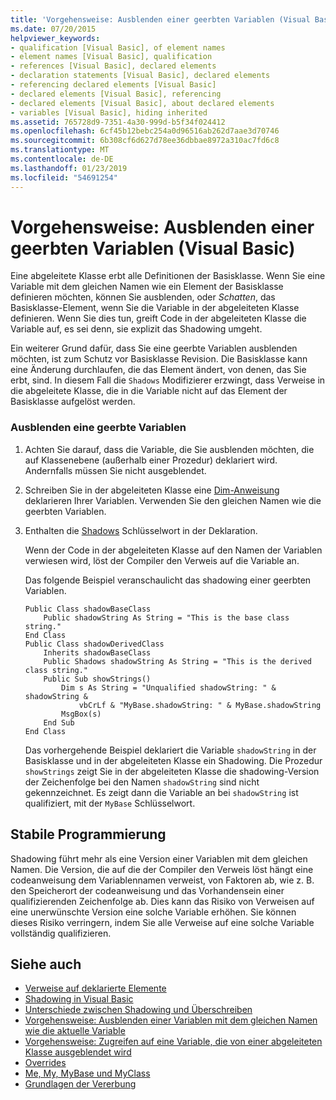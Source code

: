 ```yaml
---
title: 'Vorgehensweise: Ausblenden einer geerbten Variablen (Visual Basic)'
ms.date: 07/20/2015
helpviewer_keywords:
- qualification [Visual Basic], of element names
- element names [Visual Basic], qualification
- references [Visual Basic], declared elements
- declaration statements [Visual Basic], declared elements
- referencing declared elements [Visual Basic]
- declared elements [Visual Basic], referencing
- declared elements [Visual Basic], about declared elements
- variables [Visual Basic], hiding inherited
ms.assetid: 765728d9-7351-4a30-999d-b5f34f024412
ms.openlocfilehash: 6cf45b12bebc254a0d96516ab262d7aae3d70746
ms.sourcegitcommit: 6b308cf6d627d78ee36dbbae8972a310ac7fd6c8
ms.translationtype: MT
ms.contentlocale: de-DE
ms.lasthandoff: 01/23/2019
ms.locfileid: "54691254"
---
```

# <a name="how-to-hide-an-inherited-variable-visual-basic"></a>Vorgehensweise: Ausblenden einer geerbten Variablen (Visual Basic)
Eine abgeleitete Klasse erbt alle Definitionen der Basisklasse. Wenn Sie eine Variable mit dem gleichen Namen wie ein Element der Basisklasse definieren möchten, können Sie ausblenden, oder *Schatten*, das Basisklasse-Element, wenn Sie die Variable in der abgeleiteten Klasse definieren. Wenn Sie dies tun, greift Code in der abgeleiteten Klasse die Variable auf, es sei denn, sie explizit das Shadowing umgeht.  
  
 Ein weiterer Grund dafür, dass Sie eine geerbte Variablen ausblenden möchten, ist zum Schutz vor Basisklasse Revision. Die Basisklasse kann eine Änderung durchlaufen, die das Element ändert, von denen, das Sie erbt, sind. In diesem Fall die `Shadows` Modifizierer erzwingt, dass Verweise in die abgeleitete Klasse, die in die Variable nicht auf das Element der Basisklasse aufgelöst werden.  
  
### <a name="to-hide-an-inherited-variable"></a>Ausblenden eine geerbte Variablen  
  
1.  Achten Sie darauf, dass die Variable, die Sie ausblenden möchten, die auf Klassenebene (außerhalb einer Prozedur) deklariert wird. Andernfalls müssen Sie nicht ausgeblendet.  
  
2.  Schreiben Sie in der abgeleiteten Klasse eine [Dim-Anweisung](../../../../visual-basic/language-reference/statements/dim-statement.md) deklarieren Ihrer Variablen. Verwenden Sie den gleichen Namen wie die geerbten Variablen.  
  
3.  Enthalten die [Shadows](../../../../visual-basic/language-reference/modifiers/shadows.md) Schlüsselwort in der Deklaration.  
  
     Wenn der Code in der abgeleiteten Klasse auf den Namen der Variablen verwiesen wird, löst der Compiler den Verweis auf die Variable an.  
  
     Das folgende Beispiel veranschaulicht das shadowing einer geerbten Variablen.  
  
    ```  
    Public Class shadowBaseClass  
        Public shadowString As String = "This is the base class string."  
    End Class  
    Public Class shadowDerivedClass  
        Inherits shadowBaseClass  
        Public Shadows shadowString As String = "This is the derived class string."  
        Public Sub showStrings()  
            Dim s As String = "Unqualified shadowString: " & shadowString &  
                vbCrLf & "MyBase.shadowString: " & MyBase.shadowString  
            MsgBox(s)  
        End Sub  
    End Class  
    ```  
  
     Das vorhergehende Beispiel deklariert die Variable `shadowString` in der Basisklasse und in der abgeleiteten Klasse ein Shadowing. Die Prozedur `showStrings` zeigt Sie in der abgeleiteten Klasse die shadowing-Version der Zeichenfolge bei den Namen `shadowString` sind nicht gekennzeichnet. Es zeigt dann die Variable an bei `shadowString` ist qualifiziert, mit der `MyBase` Schlüsselwort.  
  
## <a name="robust-programming"></a>Stabile Programmierung  
 Shadowing führt mehr als eine Version einer Variablen mit dem gleichen Namen. Die Version, die auf die der Compiler den Verweis löst hängt eine codeanweisung dem Variablennamen verweist, von Faktoren ab, wie z. B. den Speicherort der codeanweisung und das Vorhandensein einer qualifizierenden Zeichenfolge ab. Dies kann das Risiko von Verweisen auf eine unerwünschte Version eine solche Variable erhöhen. Sie können dieses Risiko verringern, indem Sie alle Verweise auf eine solche Variable vollständig qualifizieren.  
  
## <a name="see-also"></a>Siehe auch
- [Verweise auf deklarierte Elemente](../../../../visual-basic/programming-guide/language-features/declared-elements/references-to-declared-elements.md)
- [Shadowing in Visual Basic](../../../../visual-basic/programming-guide/language-features/declared-elements/shadowing.md)
- [Unterschiede zwischen Shadowing und Überschreiben](../../../../visual-basic/programming-guide/language-features/declared-elements/differences-between-shadowing-and-overriding.md)
- [Vorgehensweise: Ausblenden einer Variablen mit dem gleichen Namen wie die aktuelle Variable](../../../../visual-basic/programming-guide/language-features/declared-elements/how-to-hide-a-variable-with-the-same-name-as-your-variable.md)
- [Vorgehensweise: Zugreifen auf eine Variable, die von einer abgeleiteten Klasse ausgeblendet wird](../../../../visual-basic/programming-guide/language-features/declared-elements/how-to-access-a-variable-hidden-by-a-derived-class.md)
- [Overrides](../../../../visual-basic/language-reference/modifiers/overrides.md)
- [Me, My, MyBase und MyClass](../../../../visual-basic/programming-guide/program-structure/me-my-mybase-and-myclass.md)
- [Grundlagen der Vererbung](../../../../visual-basic/programming-guide/language-features/objects-and-classes/inheritance-basics.md)
